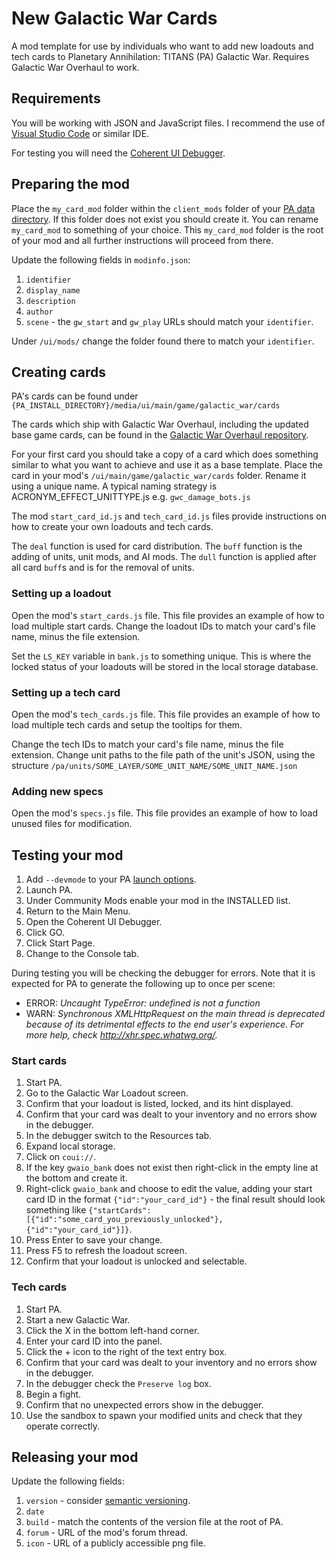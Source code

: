 # New Galactic War Cards

A mod template for use by individuals who want to add new loadouts and tech cards to Planetary Annihilation: TITANS (PA) Galactic War. Requires Galactic War Overhaul to work.

## Requirements

You will be working with JSON and JavaScript files. I recommend the use of [Visual Studio Code](https://code.visualstudio.com/) or similar IDE.

For testing you will need the [Coherent UI Debugger](https://cdn.planetaryannihilation.com/downloads/debugger-windows.zip).

## Preparing the mod

Place the `my_card_mod` folder within the `client_mods` folder of your [PA data directory](https://support.planetaryannihilation.com/kb/faq.php?id=176). If this folder does not exist you should create it. You can rename `my_card_mod` to something of your choice. This `my_card_mod` folder is the root of your mod and all further instructions will proceed from there.

Update the following fields in `modinfo.json`:

1. `identifier`
2. `display_name`
3. `description`
4. `author`
5. `scene` - the `gw_start` and `gw_play` URLs should match your `identifier`.

Under `/ui/mods/` change the folder found there to match your `identifier`.

## Creating cards

PA's cards can be found under `{PA_INSTALL_DIRECTORY}/media/ui/main/game/galactic_war/cards`

The cards which ship with Galactic War Overhaul, including the updated base game cards, can be found in the [Galactic War Overhaul repository](https://github.com/Quitch/GW-AI-Overhaul/tree/master/ui/main/game/galactic_war/cards).

For your first card you should take a copy of a card which does something similar to what you want to achieve and use it as a base template. Place the card in your mod's `/ui/main/game/galactic_war/cards` folder. Rename it using a unique name. A typical naming strategy is ACRONYM_EFFECT_UNITTYPE.js e.g. `gwc_damage_bots.js`

The mod `start_card_id.js` and `tech_card_id.js` files provide instructions on how to create your own loadouts and tech cards.

The `deal` function is used for card distribution. The `buff` function is the adding of units, unit mods, and AI mods. The `dull` function is applied after all card `buff`s and is for the removal of units.

### Setting up a loadout

Open the mod's `start_cards.js` file. This file provides an example of how to load multiple start cards. Change the loadout IDs to match your card's file name, minus the file extension.

Set the `LS_KEY` variable in `bank.js` to something unique. This is where the locked status of your loadouts will be stored in the local storage database.

### Setting up a tech card

Open the mod's `tech_cards.js` file. This file provides an example of how to load multiple tech cards and setup the tooltips for them.

Change the tech IDs to match your card's file name, minus the file extension. Change unit paths to the file path of the unit's JSON, using the structure `/pa/units/SOME_LAYER/SOME_UNIT_NAME/SOME_UNIT_NAME.json`

### Adding new specs

Open the mod's `specs.js` file. This file provides an example of how to load unused files for modification.

## Testing your mod

1. Add `--devmode` to your PA [launch options](https://help.steampowered.com/en/faqs/view/7D01-D2DD-D75E-2955).
2. Launch PA.
3. Under Community Mods enable your mod in the INSTALLED list.
4. Return to the Main Menu.
5. Open the Coherent UI Debugger.
6. Click GO.
7. Click Start Page.
8. Change to the Console tab.

During testing you will be checking the debugger for errors. Note that it is expected for PA to generate the following up to once per scene:

- ERROR: _Uncaught TypeError: undefined is not a function_
- WARN: _Synchronous XMLHttpRequest on the main thread is deprecated because of its detrimental effects to the end user's experience. For more help, check <http://xhr.spec.whatwg.org/>._

### Start cards

1. Start PA.
2. Go to the Galactic War Loadout screen.
3. Confirm that your loadout is listed, locked, and its hint displayed.
4. Confirm that your card was dealt to your inventory and no errors show in the debugger.
5. In the debugger switch to the Resources tab.
6. Expand local storage.
7. Click on `coui://`.
8. If the key `gwaio_bank` does not exist then right-click in the empty line at the bottom and create it.
9. Right-click `gwaio_bank` and choose to edit the value, adding your start card ID in the format `{"id":"your_card_id"}` - the final result should look something like `{"startCards":[{"id":"some_card_you_previously_unlocked"},{"id":"your_card_id"}]}`.
10. Press Enter to save your change.
11. Press F5 to refresh the loadout screen.
12. Confirm that your loadout is unlocked and selectable.

### Tech cards

1. Start PA.
2. Start a new Galactic War.
3. Click the X in the bottom left-hand corner.
4. Enter your card ID into the panel.
5. Click the + icon to the right of the text entry box.
6. Confirm that your card was dealt to your inventory and no errors show in the debugger.
7. In the debugger check the `Preserve log` box.
8. Begin a fight.
9. Confirm that no unexpected errors show in the debugger.
10. Use the sandbox to spawn your modified units and check that they operate correctly.

## Releasing your mod

Update the following fields:

1. `version` - consider [semantic versioning](https://semver.org/).
2. `date`
3. `build` - match the contents of the version file at the root of PA.
4. `forum` - URL of the mod's forum thread.
5. `icon` - URL of a publicly accessible png file.
